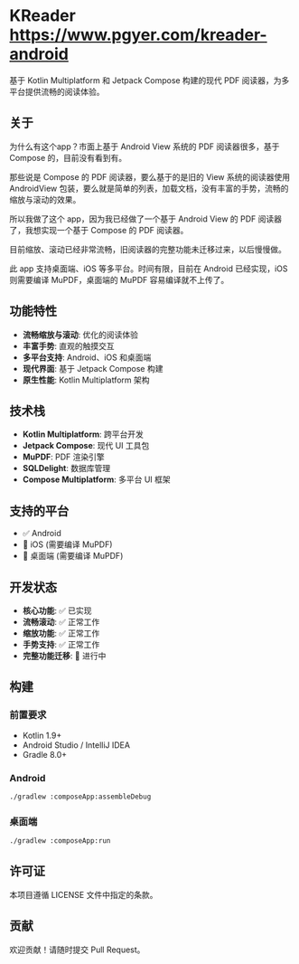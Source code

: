 # KReader https://www.pgyer.com/kreader-android

基于 Kotlin Multiplatform 和 Jetpack Compose 构建的现代 PDF 阅读器，为多平台提供流畅的阅读体验。

## 关于

为什么有这个app？市面上基于 Android View 系统的 PDF 阅读器很多，基于 Compose 的，目前没有看到有。

那些说是 Compose 的 PDF 阅读器，要么基于的是旧的 View 系统的阅读器使用 AndroidView 包装，要么就是简单的列表，加载文档，没有丰富的手势，流畅的缩放与滚动的效果。

所以我做了这个 app，因为我已经做了一个基于 Android View 的 PDF 阅读器了，我想实现一个基于 Compose 的 PDF 阅读器。

目前缩放、滚动已经非常流畅，旧阅读器的完整功能未迁移过来，以后慢慢做。

此 app 支持桌面端、iOS 等多平台。时间有限，目前在 Android 已经实现，iOS 则需要编译 MuPDF，桌面端的 MuPDF 容易编译就不上传了。

## 功能特性

- **流畅缩放与滚动**: 优化的阅读体验
- **丰富手势**: 直观的触摸交互
- **多平台支持**: Android、iOS 和桌面端
- **现代界面**: 基于 Jetpack Compose 构建
- **原生性能**: Kotlin Multiplatform 架构

## 技术栈

- **Kotlin Multiplatform**: 跨平台开发
- **Jetpack Compose**: 现代 UI 工具包
- **MuPDF**: PDF 渲染引擎
- **SQLDelight**: 数据库管理
- **Compose Multiplatform**: 多平台 UI 框架

## 支持的平台

- ✅ Android
- 🔄 iOS (需要编译 MuPDF)
- 🔄 桌面端 (需要编译 MuPDF)

## 开发状态

- **核心功能**: ✅ 已实现
- **流畅滚动**: ✅ 正常工作
- **缩放功能**: ✅ 正常工作
- **手势支持**: ✅ 正常工作
- **完整功能迁移**: 🔄 进行中

## 构建

### 前置要求

- Kotlin 1.9+
- Android Studio / IntelliJ IDEA
- Gradle 8.0+

### Android

```bash
./gradlew :composeApp:assembleDebug
```

### 桌面端

```bash
./gradlew :composeApp:run
```

## 许可证

本项目遵循 LICENSE 文件中指定的条款。

## 贡献

欢迎贡献！请随时提交 Pull Request。 